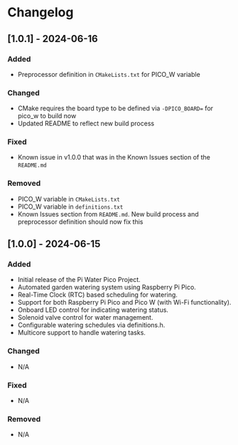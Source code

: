 # Changelog

## [1.0.1] - 2024-06-16

### Added
* Preprocessor definition in `CMakeLists.txt` for PICO_W variable

### Changed
* CMake requires the board type to be defined via `-DPICO_BOARD=` for pico_w to build now
* Updated README to reflect new build process

### Fixed
- Known issue in v1.0.0 that was in the Known Issues section of the `README.md`

### Removed
* PICO_W variable in `CMakeLists.txt`
* PICO_W variable in `definitions.txt`
* Known Issues section from `README.md`. New build process and preprocessor definition should now fix this

## [1.0.0] - 2024-06-15

### Added
* Initial release of the Pi Water Pico Project.
* Automated garden watering system using Raspberry Pi Pico.
* Real-Time Clock (RTC) based scheduling for watering.
* Support for both Raspberry Pi Pico and Pico W (with Wi-Fi functionality).
* Onboard LED control for indicating watering status.
* Solenoid valve control for water management.
* Configurable watering schedules via definitions.h.
* Multicore support to handle watering tasks.

### Changed
- N/A

### Fixed
- N/A

### Removed
- N/A